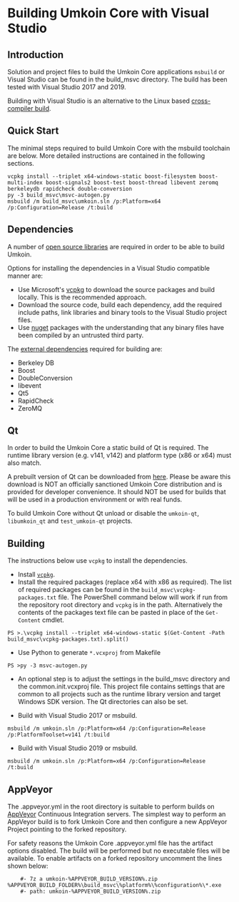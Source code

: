 Building Umkoin Core with Visual Studio
========================================

Introduction
---------------------
Solution and project files to build the Umkoin Core applications `msbuild` or Visual Studio can be found in the build_msvc directory. The build has been tested with Visual Studio 2017 and 2019.

Building with Visual Studio is an alternative to the Linux based [cross-compiler build](https://github.com/umkoin/umkoin/blob/master/doc/build-windows.md).

Quick Start
---------------------
The minimal steps required to build Umkoin Core with the msbuild toolchain are below. More detailed instructions are contained in the following sections.

```
vcpkg install --triplet x64-windows-static boost-filesystem boost-multi-index boost-signals2 boost-test boost-thread libevent zeromq berkeleydb rapidcheck double-conversion
py -3 build_msvc\msvc-autogen.py
msbuild /m build_msvc\umkoin.sln /p:Platform=x64 /p:Configuration=Release /t:build
```

Dependencies
---------------------
A number of [open source libraries](https://github.com/umkoin/umkoin/blob/master/doc/dependencies.md) are required in order to be able to build Umkoin.

Options for installing the dependencies in a Visual Studio compatible manner are:

- Use Microsoft's [vcpkg](https://docs.microsoft.com/en-us/cpp/vcpkg) to download the source packages and build locally. This is the recommended approach.
- Download the source code, build each dependency, add the required include paths, link libraries and binary tools to the Visual Studio project files.
- Use [nuget](https://www.nuget.org/) packages with the understanding that any binary files have been compiled by an untrusted third party.

The [external dependencies](https://github.com/umkoin/umkoin/blob/master/doc/dependencies.md) required for building are:

- Berkeley DB
- Boost
- DoubleConversion
- libevent
- Qt5
- RapidCheck
- ZeroMQ

Qt
---------------------
In order to build the Umkoin Core a static build of Qt is required. The runtime library version (e.g. v141, v142) and platform type (x86 or x64) must also match.

A prebuilt version of Qt can be downloaded from [here](https://github.com/sipsorcery/qt_win_binary/releases). Please be aware this download is NOT an officially sanctioned Umkoin Core distribution and is provided for developer convenience. It should NOT be used for builds that will be used in a production environment or with real funds.

To build Umkoin Core without Qt unload or disable the `umkoin-qt`, `libumkoin_qt` and `test_umkoin-qt` projects.

Building
---------------------
The instructions below use `vcpkg` to install the dependencies.

- Install [`vcpkg`](https://github.com/Microsoft/vcpkg).
- Install the required packages (replace x64 with x86 as required). The list of required packages can be found in the `build_msvc\vcpkg-packages.txt` file. The PowerShell command below will work if run from the repository root directory and `vcpkg` is in the path. Alternatively the contents of the packages text file can be pasted in place of the `Get-Content` cmdlet.

```
PS >.\vcpkg install --triplet x64-windows-static $(Get-Content -Path build_msvc\vcpkg-packages.txt).split()
```

- Use Python to generate `*.vcxproj` from Makefile

```
PS >py -3 msvc-autogen.py
```

- An optional step is to adjust the settings in the build_msvc directory and the common.init.vcxproj file. This project file contains settings that are common to all projects such as the runtime library version and target Windows SDK version. The Qt directories can also be set.

- Build with Visual Studio 2017 or msbuild.

```
msbuild /m umkoin.sln /p:Platform=x64 /p:Configuration=Release /p:PlatformToolset=v141 /t:build
```

- Build with Visual Studio 2019 or msbuild.

```
msbuild /m umkoin.sln /p:Platform=x64 /p:Configuration=Release /t:build
```

AppVeyor
---------------------
The .appveyor.yml in the root directory is suitable to perform builds on [AppVeyor](https://www.appveyor.com/) Continuous Integration servers. The simplest way to perform an AppVeyor build is to fork Umkoin Core and then configure a new AppVeyor Project pointing to the forked repository.

For safety reasons the Umkoin Core .appveyor.yml file has the artifact options disabled. The build will be performed but no executable files will be available. To enable artifacts on a forked repository uncomment the lines shown below:

```
    #- 7z a umkoin-%APPVEYOR_BUILD_VERSION%.zip %APPVEYOR_BUILD_FOLDER%\build_msvc\%platform%\%configuration%\*.exe
    #- path: umkoin-%APPVEYOR_BUILD_VERSION%.zip
```
